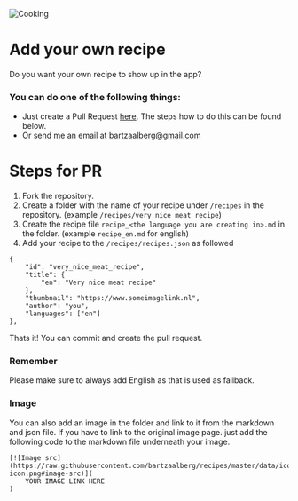 ![Cooking](https://raw.githubusercontent.com/bartzaalberg/recipes/master/recipes/your_own_recipe/cooking.jpeg)

# Add your own recipe

Do you want your own recipe to show up in the app?

### You can do one of the following things:

* Just create a Pull Request [here](https://github.com/bartzaalberg/recipes). The steps how to do this can be found below.
* Or send me an email at bartzaalberg@gmail.com

# Steps for PR

1. Fork the repository.
2. Create a folder with the name of your recipe under `/recipes` in the repository. (example `/recipes/very_nice_meat_recipe`)
3. Create the recipe file `recipe_<the language you are creating in>.md` in the folder. (example `recipe_en.md` for english)
4. Add your recipe to the `/recipes/recipes.json` as followed
```
{
    "id": "very_nice_meat_recipe",
    "title": {
        "en": "Very nice meat recipe"
    },
    "thumbnail": "https://www.someimagelink.nl",
    "author": "you",
    "languages": ["en"]
},
```

Thats it! You can commit and create the pull request.

### Remember

Please make sure to always add English as that is used as fallback.

### Image

You can also add an image in the folder and link to it from the markdown and json file. If you have to link to the original image page. just add the following code to the markdown file underneath your image.
```
[![Image src](https://raw.githubusercontent.com/bartzaalberg/recipes/master/data/icons/camera-icon.png#image-src)](
    YOUR IMAGE LINK HERE
)
```
